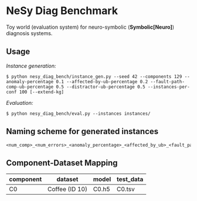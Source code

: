 # NeSy Diag Benchmark

Toy world (evaluation system) for neuro-symbolic (**Symbolic[Neuro]**) diagnosis systems.

## Usage

*Instance generation:*
```
$ python nesy_diag_bench/instance_gen.py --seed 42 --components 129 --anomaly-percentage 0.1 --affected-by-ub-percentage 0.2 --fault-path-comp-ub-percentage 0.5 --distractor-ub-percentage 0.5 --instances-per-conf 100 [--extend-kg]
```

*Evaluation:*
```
$ python nesy_diag_bench/eval.py --instances instances/
```

## Naming scheme for generated instances

```
<num_comp>_<num_errors>_<anomaly_percentage>_<affected_by_ub>_<fault_path_comp_ub>_<distractor_ub>_<seed>_<idx>.json
```

## Component-Dataset Mapping

|component | dataset        | model | test_data |
|----------|----------------|-------| --------- |
| C0       | Coffee (ID 10) | C0.h5 | C0.tsv    |
